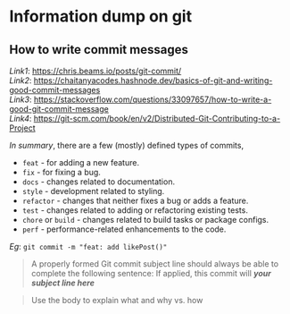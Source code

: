 # Information dump on git

## How to write commit messages

*Link1*: https://chris.beams.io/posts/git-commit/<br/>
*Link2*: https://chaitanyacodes.hashnode.dev/basics-of-git-and-writing-good-commit-messages<br/>
*Link3*: https://stackoverflow.com/questions/33097657/how-to-write-a-good-git-commit-message<br/>
*Link4*: https://git-scm.com/book/en/v2/Distributed-Git-Contributing-to-a-Project

*In summary*, there are a few (mostly) defined types of commits,

- `feat` - for adding a new feature.
- `fix` - for fixing a bug.
- `docs` - changes related to documentation.
- `style` - development related to styling.
- `refactor` - changes that neither fixes a bug or adds a feature.
- `test` - changes related to adding or refactoring existing tests.
- `chore` or `build` - changes related to build tasks or package configs.
- `perf` - performance-related enhancements to the code.

*Eg*: `git commit -m "feat: add likePost()"`

> A properly formed Git commit subject line should always be able to complete the following sentence:
> If applied, this commit will ___your subject line here___

> Use the body to explain what and why vs. how

